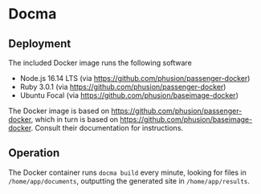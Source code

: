 # Docma

## Deployment

The included Docker image runs the following software

- Node.js 16.14 LTS (via https://github.com/phusion/passenger-docker)
- Ruby 3.0.1 (via https://github.com/phusion/passenger-docker)
- Ubuntu Focal (via https://github.com/phusion/baseimage-docker)

The Docker image is based on https://github.com/phusion/passenger-docker, which in turn is based on https://github.com/phusion/baseimage-docker. Consult their documentation for instructions.

## Operation

The Docker container runs `docma build` every minute, looking for files in `/home/app/documents`, outputting the generated site in `/home/app/results`.
